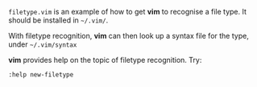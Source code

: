 `filetype.vim` is an example of how to get **vim** to
recognise a file type. It should be installed in
`~/.vim/`.

With filetype recognition, **vim** can then look up
a syntax file for the type, under `~/.vim/syntax`

**vim** provides help on the topic of filetype
recognition. Try:
```
:help new-filetype
```

